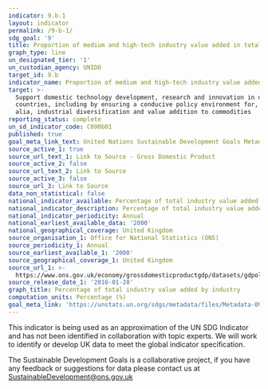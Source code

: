 ```yaml
---
indicator: 9.b.1
layout: indicator
permalink: /9-b-1/
sdg_goal: '9'
title: Proportion of medium and high-tech industry value added in total value added
graph_type: line
un_designated_tier: '1'
un_custodian_agency: UNIDO
target_id: 9.b
indicator_name: Proportion of medium and high-tech industry value added in total value added
target: >-
  Support domestic technology development, research and innovation in developing
  countries, including by ensuring a conducive policy environment for, inter
  alia, industrial diversification and value addition to commodities
reporting_status: complete
un_sd_indicator_code: C090b01
published: true
goal_meta_link_text: United Nations Sustainable Development Goals Metadata (PDF 333 KB)
source_active_1: true
source_url_text_1: Link to Source - Gross Domestic Product
source_active_2: false
source_url_text_2: Link to Source
source_active_3: false
source_url_3: Link to Source
data_non_statistical: false
national_indicator_available: Percentage of total industry value added by industry
national_indicator_description: Percentage of total industry value added by different industries
national_indicator_periodicity: Annual
national_earliest_available_data: '2000'
national_geographical_coverage: United Kingdom
source_organisation_1: Office for National Statistics (ONS)
source_periodicity_1: Annual
source_earliest_available_1: '2000'
source_geographical_coverage_1: United Kingdom
source_url_1: >-
  https://www.ons.gov.uk/economy/grossdomesticproductgdp/datasets/gdpolowlevelaggregates
source_release_date_1: '2016-01-28'
graph_title: Percentage of total industry value added by industry
computation_units: Percentage (%)
goal_meta_link: 'https://unstats.un.org/sdgs/metadata/files/Metadata-09-0B-01.pdf'
---
```

This indicator is being used as an approximation of the UN SDG Indicator and has not been identified in collaboration with topic experts. We will work to identify or develop UK data to meet the global indicator specification.

The Sustainable Development Goals is a collaborative project, if you have any feedback or suggestions for data please contact us at <SustainableDevelopment@ons.gov.uk>
